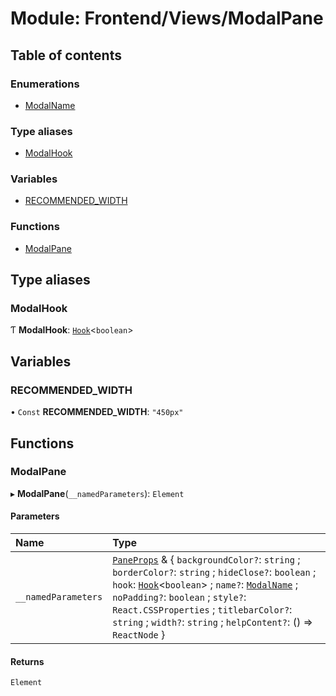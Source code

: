 # Module: Frontend/Views/ModalPane

## Table of contents

### Enumerations

- [ModalName](../enums/Frontend_Views_ModalPane.ModalName.md)

### Type aliases

- [ModalHook](Frontend_Views_ModalPane.md#modalhook)

### Variables

- [RECOMMENDED_WIDTH](Frontend_Views_ModalPane.md#recommended_width)

### Functions

- [ModalPane](Frontend_Views_ModalPane.md#modalpane)

## Type aliases

### ModalHook

Ƭ **ModalHook**: [`Hook`](_types_global_GlobalTypes.md#hook)<`boolean`\>

## Variables

### RECOMMENDED_WIDTH

• `Const` **RECOMMENDED_WIDTH**: `"450px"`

## Functions

### ModalPane

▸ **ModalPane**(`__namedParameters`): `Element`

#### Parameters

| Name                | Type                                                                                                                                                                                                                                                                                                                                                                                                                                                      |
| :------------------ | :-------------------------------------------------------------------------------------------------------------------------------------------------------------------------------------------------------------------------------------------------------------------------------------------------------------------------------------------------------------------------------------------------------------------------------------------------------- |
| `__namedParameters` | [`PaneProps`](Frontend_Components_GameWindowComponents.md#paneprops) & { `backgroundColor?`: `string` ; `borderColor?`: `string` ; `hideClose?`: `boolean` ; `hook`: [`Hook`](_types_global_GlobalTypes.md#hook)<`boolean`\> ; `name?`: [`ModalName`](../enums/Frontend_Views_ModalPane.ModalName.md) ; `noPadding?`: `boolean` ; `style?`: `React.CSSProperties` ; `titlebarColor?`: `string` ; `width?`: `string` ; `helpContent?`: () => `ReactNode` } |

#### Returns

`Element`
